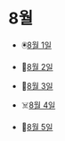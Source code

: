 # 8월

- 🖲️[8월 1일](8.1.md)

- 🧠[8월 2일](8.2.md)

- 🤕[8월 3일](8.3.md)

- ☠️[8월 4일](8.4.md)

- 🐴[8월 5일](8.5.md)

  
